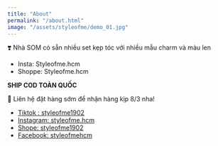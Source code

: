 ```yaml
---
title: "About"
permalink: "/about.html"
image: "/assets/styleofme/demo_01.jpg"
---
```


❣️ Nhà SOM có sẵn nhiều set kẹp tóc với nhiều mẫu charm và màu len
- Insta: Styleofme.hcm
- Shoppe: Styleofme.hcm

**SHIP COD TOÀN QUỐC**

📌 Liên hệ đặt hàng sớm để nhận hàng kịp 8/3 nha!

- [Tiktok : styleofme1902](https://www.tiktok.com/@styleofme1902)
- [Instagram: styleofme.hcm](https://www.instagram.com/styleofme.hcm)
- [Shope: styleofme1902](https://shopee.vn/styleofme1902#product_list)
- [Facebook: styleofmehcm](https://www.facebook.com/styleofmehcm)

[comment]: <> (Made with <i class="fa fa-heart text-danger"></i> by Sal @wowthemesnet. Thanks for your <a target="_blank" href="https://www.wowthemes.net/freebies-license/">support</a>!)

[comment]: <> (<a class="btn btn-danger" href="https://github.com/wowthemesnet/template-pintereso-bootstrap-jekyll/archive/master.zip"><i class="fa fa-download"></i> pintereso.zip</a> <a target="_blank" class="btn btn-warning" href="https://www.wowthemes.net/donate/"><i class="fa fa-coffee"></i> Buy me a coffee?</a>)
